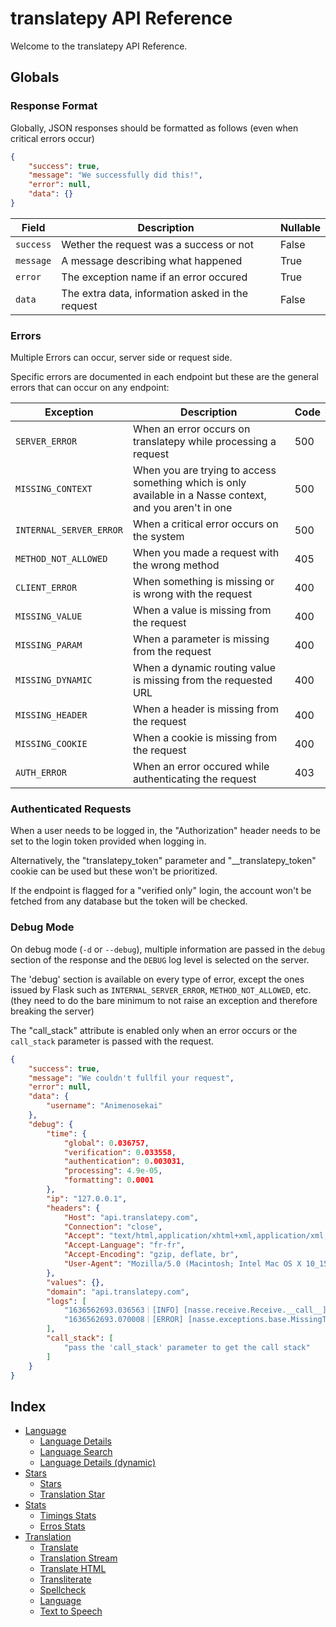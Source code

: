 
# translatepy API Reference

Welcome to the translatepy API Reference.

## Globals

### Response Format

Globally, JSON responses should be formatted as follows (even when critical errors occur)

```json
{
    "success": true,
    "message": "We successfully did this!",
    "error": null,
    "data": {}
}
```

| Field        | Description                                      | Nullable         |
| ------------ | ------------------------------------------------ | ---------------- |
| `success`    | Wether the request was a success or not          | False            |
| `message`    | A message describing what happened               | True             |
| `error`      | The exception name if an error occured           | True             |
| `data`       | The extra data, information asked in the request | False            |

### Errors

Multiple Errors can occur, server side or request side.

Specific errors are documented in each endpoint but these are the general errors that can occur on any endpoint:

| Exception                   | Description                                                                                                     | Code  |
| --------------------------- | --------------------------------------------------------------------------------------------------------------- | ----- |
| `SERVER_ERROR`              | When an error occurs on translatepy while processing a request                                                       | 500   |
| `MISSING_CONTEXT`           | When you are trying to access something which is only available in a Nasse context, and you aren't in one       | 500   |
| `INTERNAL_SERVER_ERROR`     | When a critical error occurs on the system                                                                      | 500   |
| `METHOD_NOT_ALLOWED`        | When you made a request with the wrong method                                                                   | 405   |
| `CLIENT_ERROR`              | When something is missing or is wrong with the request                                                          | 400   |
| `MISSING_VALUE`             | When a value is missing from the request                                                                        | 400   |
| `MISSING_PARAM`             | When a parameter is missing from the request                                                                    | 400   |
| `MISSING_DYNAMIC`           | When a dynamic routing value is missing from the requested URL                                                  | 400   |
| `MISSING_HEADER`            | When a header is missing from the request                                                                       | 400   |
| `MISSING_COOKIE`            | When a cookie is missing from the request                                                                       | 400   |
| `AUTH_ERROR`                | When an error occured while authenticating the request                                                          | 403   |

### Authenticated Requests

When a user needs to be logged in, the "Authorization" header needs to be set to the login token provided when logging in.

Alternatively, the "translatepy_token" parameter and "__translatepy_token" cookie can be used but these won't be prioritized.

If the endpoint is flagged for a "verified only" login, the account won't be fetched from any database but the token will be checked.

### Debug Mode

On debug mode (`-d` or `--debug`), multiple information are passed in the `debug` section of the response and the `DEBUG` log level is selected on the server.

The 'debug' section is available on every type of error, except the ones issued by Flask such as `INTERNAL_SERVER_ERROR`, `METHOD_NOT_ALLOWED`, etc. (they need to do the bare minimum to not raise an exception and therefore breaking the server)

The "call_stack" attribute is enabled only when an error occurs or the `call_stack` parameter is passed with the request.

```json
{
    "success": true,
    "message": "We couldn't fullfil your request",
    "error": null,
    "data": {
        "username": "Animenosekai"
    },
    "debug": {
        "time": {
            "global": 0.036757,
            "verification": 0.033558,
            "authentication": 0.003031,
            "processing": 4.9e-05,
            "formatting": 0.0001
        },
        "ip": "127.0.0.1",
        "headers": {
            "Host": "api.translatepy.com",
            "Connection": "close",
            "Accept": "text/html,application/xhtml+xml,application/xml;q=0.9,*/*;q=0.8",
            "Accept-Language": "fr-fr",
            "Accept-Encoding": "gzip, deflate, br",
            "User-Agent": "Mozilla/5.0 (Macintosh; Intel Mac OS X 10_15_6) AppleWebKit/605.1.15 (KHTML, like Gecko) Version/14.0.3 Safari/605.1.15"
        },
        "values": {},
        "domain": "api.translatepy.com",
        "logs": [
            "1636562693.036563｜[INFO] [nasse.receive.Receive.__call__] → Incoming GET request to /account/name from 127.0.0.1",
            "1636562693.070008｜[ERROR] [nasse.exceptions.base.MissingToken.__init__] An authentication token is missing from the request"
        ],
        "call_stack": [
            "pass the 'call_stack' parameter to get the call stack"
        ]
    }
}
```

## Index

- [Language](./Sections/Language.md#language)
  - [Language Details](./Sections/Language.md#language-details)
  - [Language Search](./Sections/Language.md#language-search)
  - [Language Details (dynamic)](./Sections/Language.md#language-details-dynamic)
- [Stars](./Sections/Stars.md#stars)
  - [Stars](./Sections/Stars.md#stars-1)
  - [Translation Star](./Sections/Stars.md#translation-star)
- [Stats](./Sections/Stats.md#stats)
  - [Timings Stats](./Sections/Stats.md#timings-stats)
  - [Erros Stats](./Sections/Stats.md#erros-stats)
- [Translation](./Sections/Translation.md#translation)
  - [Translate](./Sections/Translation.md#translate)
  - [Translation Stream](./Sections/Translation.md#translation-stream)
  - [Translate HTML](./Sections/Translation.md#translate-html)
  - [Transliterate](./Sections/Translation.md#transliterate)
  - [Spellcheck](./Sections/Translation.md#spellcheck)
  - [Language](./Sections/Translation.md#language-1)
  - [Text to Speech](./Sections/Translation.md#text-to-speech)
